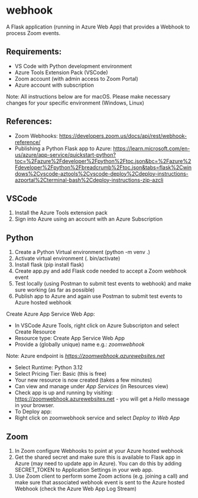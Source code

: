 # webhook
A Flask application (running in Azure Web App) that provides a Webhook to process Zoom events.

## Requirements:
- VS Code with Python development environment
- Azure Tools Extension Pack (VSCode)
- Zoom account (with admin access to Zoom Portal)
- Azure account with subscription

Note: All instructions below are for macOS. Please make necessary changes for your specific environment (Windows, Linux)

## References:
- Zoom Webhooks: https://developers.zoom.us/docs/api/rest/webhook-reference/ 
- Publishing a Python Flask app to Azure: https://learn.microsoft.com/en-us/azure/app-service/quickstart-python?toc=%2Fazure%2Fdeveloper%2Fpython%2Ftoc.json&bc=%2Fazure%2Fdeveloper%2Fpython%2Fbreadcrumb%2Ftoc.json&tabs=flask%2Cwindows%2Cvscode-aztools%2Cvscode-deploy%2Cdeploy-instructions-azportal%2Cterminal-bash%2Cdeploy-instructions-zip-azcli 

## VSCode
1. Install the Azure Tools extension pack
2. Sign into Azure using an account with an Azure Subscription

## Python
1. Create a Python Virtual environment (python -m venv .)
2. Activate virtual environment (. bin/activate) 
3. Install flask (pip install flask)
4. Create app.py and add Flask code needed to accept a Zoom webhook event
5. Test locally (using Postman to submit test events to webhook) and make sure working (as far as possible)
6. Publish app to Azure and again use Postman to submit test events to Azure hosted webhook

Create Azure App Service Web App:
- In VSCode Azure Tools, right click on Azure Subscripton and select Create Resource
- Resource type: Create App Service Web App
- Provide a (globally unique) name e.g.: _zoomwebhook_

Note: Azure endpoint is _https://zoomwebhook.azurewebsites.net_

- Select Runtime: Python 3.12
- Select Pricing Tier: Basic (this is free)
- Your new resource is now created (takes a few minutes)
- Can view and manage under _App Services_ (in Resources view)
- Check app is up and running by visiting: https://zoomwebhook.azurewebsites.net - you will get a _Hello_ message in your browser.
- To Deploy app:
- Right click on zoomwebhook service and select _Deploy to Web App_


## Zoom
1. In Zoom configure Webhooks to point at your Azure hosted webhook
2. Get the shared secret and make sure this is available to Flask app in Azure (may need to update app in Azure). You can do this by adding SECRET_TOKEN to Application Settings in your web app.
3. Use Zoom client to perform some Zoom actions (e.g. joining a call) and make sure that associated webhook event is sent to the Azure hosted Webhook (check the Azure Web App Log Stream)



